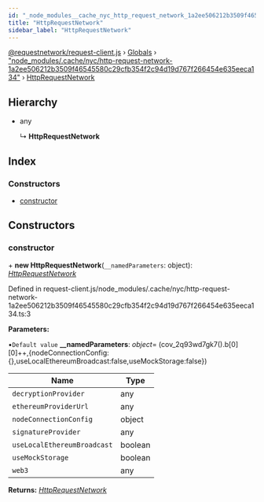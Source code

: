 ```yaml
---
id: "_node_modules__cache_nyc_http_request_network_1a2ee506212b3509f46545580c29cfb354f2c94d19d767f266454e635eeca134_.httprequestnetwork"
title: "HttpRequestNetwork"
sidebar_label: "HttpRequestNetwork"
---
```


[@requestnetwork/request-client.js](../index.md) › [Globals](../globals.md) › ["node_modules/.cache/nyc/http-request-network-1a2ee506212b3509f46545580c29cfb354f2c94d19d767f266454e635eeca134"](../modules/_node_modules__cache_nyc_http_request_network_1a2ee506212b3509f46545580c29cfb354f2c94d19d767f266454e635eeca134_.md) › [HttpRequestNetwork](_node_modules__cache_nyc_http_request_network_1a2ee506212b3509f46545580c29cfb354f2c94d19d767f266454e635eeca134_.httprequestnetwork.md)

## Hierarchy

* any

  ↳ **HttpRequestNetwork**

## Index

### Constructors

* [constructor](_node_modules__cache_nyc_http_request_network_1a2ee506212b3509f46545580c29cfb354f2c94d19d767f266454e635eeca134_.httprequestnetwork.md#constructor)

## Constructors

###  constructor

\+ **new HttpRequestNetwork**(`__namedParameters`: object): *[HttpRequestNetwork](_node_modules__cache_nyc_http_request_network_1a2ee506212b3509f46545580c29cfb354f2c94d19d767f266454e635eeca134_.httprequestnetwork.md)*

Defined in request-client.js/node_modules/.cache/nyc/http-request-network-1a2ee506212b3509f46545580c29cfb354f2c94d19d767f266454e635eeca134.ts:3

**Parameters:**

▪`Default value`  **__namedParameters**: *object*= (cov_2q93wd7gk7().b[0][0]++,{nodeConnectionConfig:{},useLocalEthereumBroadcast:false,useMockStorage:false})

Name | Type |
------ | ------ |
`decryptionProvider` | any |
`ethereumProviderUrl` | any |
`nodeConnectionConfig` | object |
`signatureProvider` | any |
`useLocalEthereumBroadcast` | boolean |
`useMockStorage` | boolean |
`web3` | any |

**Returns:** *[HttpRequestNetwork](_node_modules__cache_nyc_http_request_network_1a2ee506212b3509f46545580c29cfb354f2c94d19d767f266454e635eeca134_.httprequestnetwork.md)*
